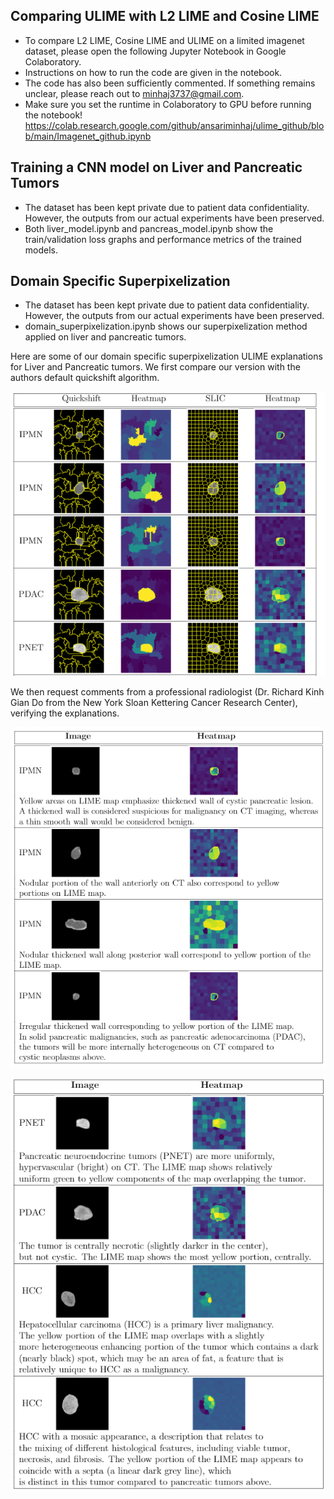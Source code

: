 ## Comparing ULIME with L2 LIME and Cosine LIME
* To compare L2 LIME, Cosine LIME and ULIME on a limited imagenet dataset, please open the following Jupyter Notebook in Google Colaboratory. 
* Instructions on how to run the code are given in the notebook. 
* The code has also been sufficiently commented. If something remains unclear, please reach out to minhaj3737@gmail.com. 
* Make sure you set the runtime in Colaboratory to GPU before running the notebook!
https://colab.research.google.com/github/ansariminhaj/ulime_github/blob/main/Imagenet_github.ipynb

## Training a CNN model on Liver and Pancreatic Tumors
* The dataset has been kept private due to patient data confidentiality. However, the outputs from our actual experiments have been preserved. 
* Both liver_model.ipynb and pancreas_model.ipynb show the train/validation loss graphs and performance metrics of the trained models.

## Domain Specific Superpixelization
* The dataset has been kept private due to patient data confidentiality. However, the outputs from our actual experiments have been preserved. 
* domain_superpixelization.ipynb shows our superpixelization method applied on liver and pancreatic tumors.

Here are some of our domain specific superpixelization ULIME explanations for Liver and Pancreatic tumors.
We first compare our version with the authors default quickshift algorithm.

![alt text](https://github.com/ansariminhaj/ulime_github/blob/main/compare_superpixel.PNG?raw=true)

We then request comments from a professional radiologist (Dr. Richard Kinh Gian Do from the New York Sloan Kettering Cancer Research Center), verifying the explanations.

![alt text](https://github.com/ansariminhaj/ulime_github/blob/main/doc1.PNG?raw=true)

![alt text](https://github.com/ansariminhaj/ulime_github/blob/main/doc2.PNG?raw=true)
